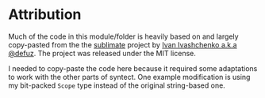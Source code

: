 # Attribution

Much of the code in this module/folder is heavily based on and largely copy-pasted from the the [sublimate](https://github.com/defuz/sublimate) project by [Ivan Ivashchenko a.k.a @defuz](https://github.com/defuz). The project was released under the MIT license.

I needed to copy-paste the code here because it required some adaptations to work with the other parts of syntect. One example modification is using my bit-packed `Scope` type instead of the original string-based one.
